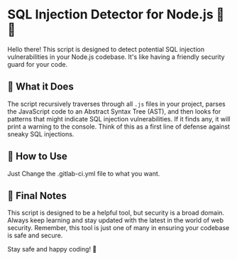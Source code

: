 # SQL Injection Detector for Node.js 🚫💉

Hello there! This script is designed to detect potential SQL injection vulnerabilities in your Node.js codebase. It's like having a friendly security guard for your code.

## 🚀 What it Does

The script recursively traverses through all `.js` files in your project, parses the JavaScript code to an Abstract Syntax Tree (AST), and then looks for patterns that might indicate SQL injection vulnerabilities. If it finds any, it will print a warning to the console. Think of this as a first line of defense against sneaky SQL injections.

## 🚀 How to Use


Just Change the .gitlab-ci.yml file to what you want.


## 🚀 Final Notes


This script is designed to be a helpful tool, but security is a broad domain. Always keep learning and stay updated with the latest in the world of web security. Remember, this tool is just one of many in ensuring your codebase is safe and secure.

Stay safe and happy coding! 🚀 